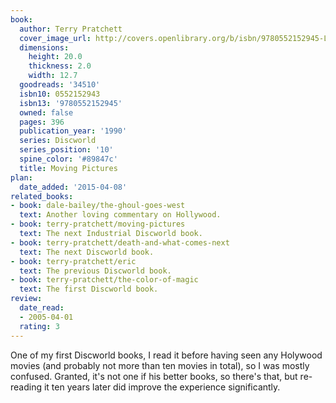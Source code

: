 ```yaml
---
book:
  author: Terry Pratchett
  cover_image_url: http://covers.openlibrary.org/b/isbn/9780552152945-L.jpg
  dimensions:
    height: 20.0
    thickness: 2.0
    width: 12.7
  goodreads: '34510'
  isbn10: 0552152943
  isbn13: '9780552152945'
  owned: false
  pages: 396
  publication_year: '1990'
  series: Discworld
  series_position: '10'
  spine_color: '#89847c'
  title: Moving Pictures
plan:
  date_added: '2015-04-08'
related_books:
- book: dale-bailey/the-ghoul-goes-west
  text: Another loving commentary on Hollywood.
- book: terry-pratchett/moving-pictures
  text: The next Industrial Discworld book.
- book: terry-pratchett/death-and-what-comes-next
  text: The next Discworld book.
- book: terry-pratchett/eric
  text: The previous Discworld book.
- book: terry-pratchett/the-color-of-magic
  text: The first Discworld book.
review:
  date_read:
  - 2005-04-01
  rating: 3
---
```


One of my first Discworld books, I read it before having seen any Holywood movies (and probably not more than ten movies
in total), so I was mostly confused. Granted, it's not one if his better books, so there's that, but re-reading it ten
years later did improve the experience significantly.
